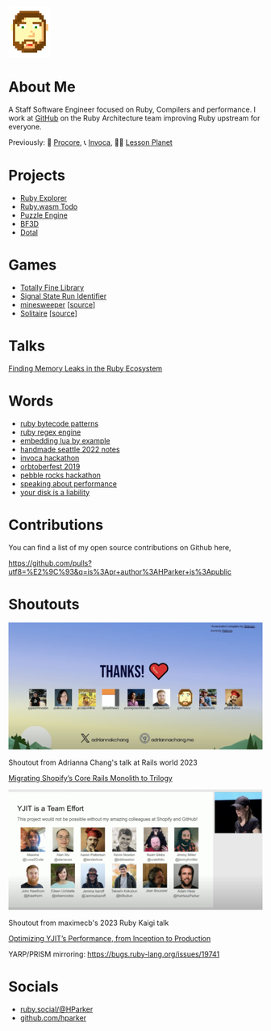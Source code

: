 [comment]: <> (comment required to allow image tag)
<img class="profile-picture" src="/me.png" height="100px">

# About Me

A Staff Software Engineer focused on Ruby, Compilers and performance. I work at
[GitHub](github.com) on the Ruby Architecture team improving Ruby upstream for everyone.

Previously: 🔧 [Procore](https://www.procore.com/), 📞 [Invoca](https://www.invoca.com/), 🧑‍🏫 [Lesson Planet](https://www.lessonplanet.com/)

# Projects

- [Ruby Explorer](ruby_explorer.html)
- [Ruby.wasm Todo](ruby_todo.html)
- [Puzzle Engine](puzzle-engine)
- [BF3D](bf3d)
- [Dotal](https://github.com/HParker/dotal)

# Games

- [Totally Fine Library](Totally-Fine-Library.html)
- [Signal State Run Identifier](signal-state-run-identifier)
- [minesweeper](Minesweeper) [[source](https://github.com/HParker/minesweeper-defold)]
- [Solitaire](solitaire) [[source](https://github.com/HParker/solitaire-defold)]

# Talks

[Finding Memory Leaks in the Ruby Ecosystem](https://youtu.be/pQ1XCrwq1qc?si=p1CDAqJ2FbVU4jiR)

# Words

- [ruby bytecode patterns](ruby-bytecode-patterns)
- [ruby regex engine](ruby-regex-engine)
- [embedding lua by example](embedding-lua-by-example)
- [handmade seattle 2022 notes](handmade-seattle-2022-notes)
- [invoca hackathon](invoca-hackathon)
- [orbtoberfest 2019](orbtoberfest-2019)
- [pebble rocks hackathon](pebble-rocks-hackathon)
- [speaking about performance](speaking-about-performance)
- [your disk is a liability](your-disk-is-a-liability)

# Contributions

You can find a list of my open source contributions on Github here,

https://github.com/pulls?utf8=%E2%9C%93&q=is%3Apr+author%3AHParker+is%3Apublic

# Shoutouts

![Trilogy shoutout](/trilogy-shoutout.png)

Shoutout from Adrianna Chang's talk at Rails world 2023

[Migrating Shopify’s Core Rails Monolith to Trilogy](https://youtu.be/AUV3Xgy-zuE?si=64j1lmsPnYmtMzE5)

![YJIT shoutout](/yjit-shoutout.png)

Shoutout from maximecb's 2023 Ruby Kaigi talk

[Optimizing YJIT’s Performance, from Inception to Production](https://youtu.be/X0JRhh8w_4I?si=Q1LHbirjG6mYU6mU)

YARP/PRISM mirroring: https://bugs.ruby-lang.org/issues/19741


# Socials

- [ruby.social/@HParker](https://ruby.social/@HParker)
- [github.com/hparker](https://github.com/hparker)
